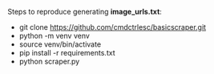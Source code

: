 Steps to reproduce generating **image_urls.txt**:

* git clone https://github.com/cmdctrlesc/basicscraper.git
* python -m venv venv 
* source venv/bin/activate
* pip install -r requirements.txt
* python scraper.py
